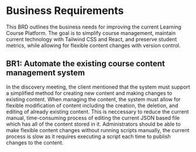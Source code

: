 # Business Requirements

This BRD outlines the business needs for improving the current Learning Course Platform. The goal is to simplify course management, maintain current technology with Tailwind CSS and React, and preserve student metrics, while allowing for flexible content changes with version control.

## BR1: Automate the existing course content management system
In the discovery meeting, the client mentioned that the system must support a simplified method for creating new content and making changes to existing content. When managing the content, the system must allow for flexible modification of content including the creation, the deletion, and editing of already existing content. This is neccessary to reduce the current manual, time-consuming process of editing the current JSON based file which has all of the content stored in it. Administrators should be able to make flexible content changes without running scripts manually, the current process is slow as it requires executing a script each time to publish changes to the content.



